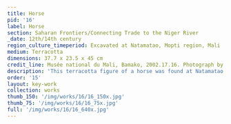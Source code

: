 ```yaml
---
title: Horse
pid: '16'
label: Horse
section: Saharan Frontiers/Connecting Trade to the Niger River
_date: 12th/14th century
region_culture_timeperiod: Excavated at Natamatao, Mopti region, Mali
medium: Terracotta
dimensions: 37.7 x 23.5 x 45 cm
credit_line: Musée national du Mali, Bamako, 2002.17.16. Photograph by Seydou Camara
description: 'This terracotta figure of a horse was found at Natamatao, Mali, alongside skeletons of horses and humans. It was part of a widespread local terracotta sculpture tradition that stretched from the tenth to the fifteenth century. The Niger River’s fertile inland delta supported a thriving urbanism in the Middle Ages that included more than sixty interdependent communities. At Natamatao, excavations unearthed materials associated with trans-Saharan trade, notably a bundle of imported copper ingots. The depiction of horses likewise points to commerce, as they were traded across the Sahara.'
order: '15'
layout: key-work
collection: works
thumb_150: '/img/works/16/16_150x.jpg'
thumb_75: '/img/works/16/16_75x.jpg'
full: '/img/works/16/16_640x.jpg'
---
```

